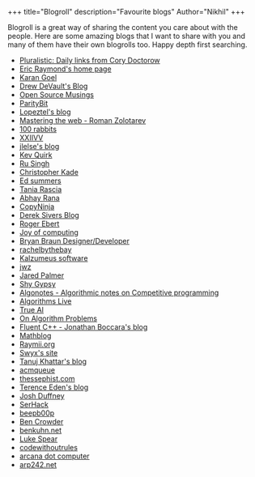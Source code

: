 +++
title="Blogroll"
description="Favourite blogs"
Author="Nikhil"
+++

Blogroll is a great way of sharing the content you care about with the people. Here are some amazing blogs that I want to share with you and many of them have their own blogrolls too. Happy depth first searching.
- [Pluralistic: Daily links from Cory Doctorow](https://pluralistic.net)
- [Eric Raymond's home page](https://www.catb.org/esr)
- [Karan Goel](https://goel.io)
- [Drew DeVault's Blog](https://drewdevault.com)
- [Open Source Musings](https://opensourcemusings.com)
- [ParityBit](https://paritybit.ca)
- [Lopeztel's blog](https://qua.name/lopeztel)
- [Mastering the web - Roman Zolotarev](https://romanzolotarev.com)
- [100 rabbits](https://100r.co)
- [XXIIVV](https://wiki.xxiivv.com)
- [jlelse's blog](https://jlelse.blog)
- [Kev Quirk](https://kevq.uk)
- [Ru Singh](https://rusingh.com)
- [Christopher Kade](https://christopherkade.com)
- [Ed summers](https://inkdroid.org)
- [Tania Rascia](https://www.taniarascia.com)
- [Abhay Rana](https://captnemo.in)
- [CopyNinja](https://copyninja.info)
- [Derek Sivers Blog](https://sive.rs/blog)
- [Roger Ebert](https://www.rogerebert.com)
- [Joy of computing](https://joy.recurse.com)
- [Bryan Braun Designer/Developer](https://bryanbraun.com)
- [rachelbythebay](https://rachelbythebay.com)
- [Kalzumeus software](https://www.kalzumeus.com)
- [jwz](https://www.jwz.org/blog/)
- [Jared Palmer](https://jaredpalmer.com)
- [Shy Gypsy](http://shygypsy.com)
- [Algonotes - Algorithmic notes on Competitive programming](http://www.algonotes.com)
- [Algorithms Live](https://algorithms-live.blogspot.com)
- [True AI](http://trueai.blogspot.com)
- [On Algorithm Problems](https://lbv-pc.blogspot.com)
- [Fluent C++ - Jonathan Boccara's blog](https://fluentcpp.com)
- [Mathblog](https://www.mathblog.dk)
- [Raymii.org](https://raymii.org)
- [Swyx's site](https://swyx.io)
- [Tanuj Khattar's blog](https://tanujkhattar.wordpress.com)
- [acmqueue](https://queue.acm.org)
- [thessephist.com](https://thesephist.com)
- [Terence Eden's blog](https://shkspr.mobi)
- [Josh Duffney](https://duffney.io)
- [SerHack](https://serhack.me)
- [beepb00p](https://beepb00p.xyz)
- [Ben Crowder](https://bencrowder.net)
- [benkuhn.net](https://benkuhn.net)
- [Luke Spear](https://lukespear.co.uk/blog)
- [codewithoutrules](https://codewithoutrules.com)
- [arcana dot computer](https://arcana.computer)
- [arp242.net](https://arp242.net)
